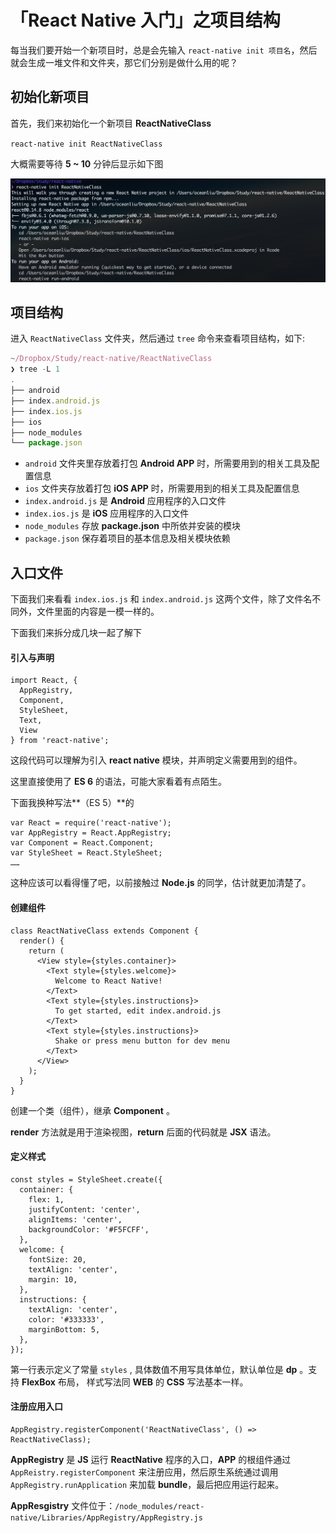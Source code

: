 # 「React Native 入门」之项目结构

每当我们要开始一个新项目时，总是会先输入 `react-native init 项目名`，然后就会生成一堆文件和文件夹，那它们分别是做什么用的呢？



## 初始化新项目

首先，我们来初始化一个新项目 **ReactNativeClass**

`react-native init ReactNativeClass`

大概需要等待 **5 ~ 10** 分钟后显示如下图

![01](img/01.png)



## 项目结构

进入 `ReactNativeClass` 文件夹，然后通过 `tree` 命令来查看项目结构，如下:

```javascript
~/Dropbox/Study/react-native/ReactNativeClass   
❯ tree -L 1
.
├── android
├── index.android.js
├── index.ios.js
├── ios
├── node_modules
└── package.json
```

- `android` 文件夹里存放着打包 **Android APP** 时，所需要用到的相关工具及配置信息
- `ios` 文件夹存放着打包 **iOS APP** 时，所需要用到的相关工具及配置信息
- `index.android.js` 是 **Android** 应用程序的入口文件
- `index.ios.js` 是 **iOS** 应用程序的入口文件
- `node_modules` 存放 **package.json** 中所依并安装的模块
- `package.json`  保存着项目的基本信息及相关模块依赖




## 入口文件

下面我们来看看 `index.ios.js` 和 `index.android.js` 这两个文件，除了文件名不同外，文件里面的内容是一模一样的。



下面我们来拆分成几块一起了解下

#### 引入与声明

```
import React, {
  AppRegistry,
  Component,
  StyleSheet,
  Text,
  View
} from 'react-native';
```

这段代码可以理解为引入 **react native** 模块，并声明定义需要用到的组件。

这里直接使用了 **ES 6** 的语法，可能大家看着有点陌生。

下面我换种写法**（ES 5）**的

```
var React = require('react-native');
var AppRegistry = React.AppRegistry;
var Component = React.Component;
var StyleSheet = React.StyleSheet;
……
```

这种应该可以看得懂了吧，以前接触过 **Node.js** 的同学，估计就更加清楚了。



#### 创建组件

```
class ReactNativeClass extends Component {
  render() {
    return (
      <View style={styles.container}>
        <Text style={styles.welcome}>
          Welcome to React Native!
        </Text>
        <Text style={styles.instructions}>
          To get started, edit index.android.js
        </Text>
        <Text style={styles.instructions}>
          Shake or press menu button for dev menu
        </Text>
      </View>
    );
  }
}
```

创建一个类（组件），继承 **Component** 。

**render** 方法就是用于渲染视图，**return** 后面的代码就是 **JSX** 语法。



#### 定义样式

```
const styles = StyleSheet.create({
  container: {
    flex: 1,
    justifyContent: 'center',
    alignItems: 'center',
    backgroundColor: '#F5FCFF',
  },
  welcome: {
    fontSize: 20,
    textAlign: 'center',
    margin: 10,
  },
  instructions: {
    textAlign: 'center',
    color: '#333333',
    marginBottom: 5,
  },
});
```

第一行表示定义了常量 `styles` , 具体数值不用写具体单位，默认单位是 **dp** 。支持 **FlexBox** 布局， 样式写法同 **WEB** 的 **CSS** 写法基本一样。



#### 注册应用入口

```
AppRegistry.registerComponent('ReactNativeClass', () => ReactNativeClass);
```

**AppRegistry** 是 **JS** 运行 **ReactNative** 程序的入口，**APP** 的根组件通过 ```AppReistry.registerComponent``` 来注册应用，然后原生系统通过调用 ```AppRegistry.runApplication``` 来加载 **bundle**，最后把应用运行起来。

**AppResgistry** 文件位于：```/node_modules/react-native/Libraries/AppRegistry/AppRegistry.js```

